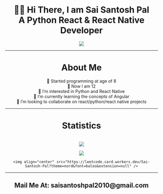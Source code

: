 <div align="center">
<h1>👋🏻 Hi There, I am Sai Santosh Pal<br> A Python React & React Native Developer</h1>

![](https://komarev.com/ghpvc/?username=sai-santosh-pal)
  <hr>
  <h1> About Me </h1>
🚀 Started programming at age of 8 <br>
📅 Now I am 12 <br>
👀 I’m interested in Python and React Native <br>
🌱 I’m currently learning the concepts of Angular <br>
💞️ I’m looking to collaborate on react/python/react native projects  <br>
  <hr>

  <h1> Statistics </h1>
<br>
<!-- If you forked this repo, Change the username as yours -->
   <img align="center" src="https://github-readme-stats.vercel.app/api/top-langs/?username=sai-santosh-pal&theme=radical&langs_count=3&hide=html&line_height=30" /><br>
  <p>      </p>
  <img align="center" src="https://github-readme-stats.vercel.app/api?username=sai-santosh-pal&show_icons=true&theme=radical&line_height=27" />
<!--   ![LeetCode Stats](https://leetcode.card.workers.dev/Sai-Santosh-Pal?theme=nord&font=baloo&extension=activity) -->
  <p>      </p>
  
    <img align="center" src="https://leetcode.card.workers.dev/Sai-Santosh-Pal?theme=nord&font=baloo&extension=null" />

  <hr>
  <h2>Mail Me At: saisantoshpal2010@gmail.com</h2>
  
</div>
